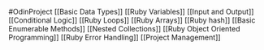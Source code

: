 #OdinProject 
[[Basic Data Types]]
[[Ruby Variables]]
[[Input and Output]]
[[Conditional Logic]]
[[Ruby Loops]]
[[Ruby Arrays]]
[[Ruby hash]]
[[Basic Enumerable Methods]]
[[Nested Collections]]
[[Ruby Object Oriented Programming]]
[[Ruby Error Handling]]
[[Project Management]]